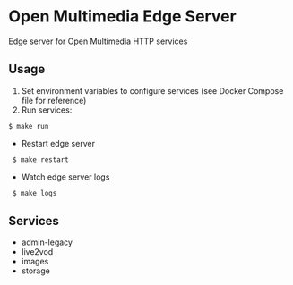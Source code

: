 # Open Multimedia Edge Server

Edge server for Open Multimedia HTTP services

## Usage

1. Set environment variables to configure services (see Docker Compose file for reference)
2. Run services:

  ```sh
  $ make run
  ```

* Restart edge server

 ```sh
  $ make restart
  ```

* Watch edge server logs

 ```sh
  $ make logs
  ```

## Services

  * admin-legacy
  * live2vod
  * images
  * storage
